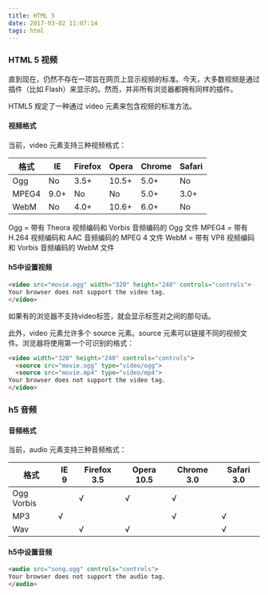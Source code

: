 ```yaml
---
title: HTML 5 
date: 2017-03-02 11:07:14
tags: html
---
```


### HTML 5 视频

直到现在，仍然不存在一项旨在网页上显示视频的标准。今天，大多数视频是通过插件（比如 Flash）来显示的。然而，并非所有浏览器都拥有同样的插件。

HTML5 规定了一种通过 video 元素来包含视频的标准方法。

#### 视频格式
当前，video 元素支持三种视频格式：

格式	  |  IE	  | Firefox |  Opera	|   Chrome	 |Safari
----- | ----- | ------ | ------    | --------   | ----------
Ogg	  |  No	  |3.5+	     |10.5+	   | 5.0+	  | No
MPEG4 |  9.0+ |  No	     |  No	   | 5.0+	 | 3.0+
WebM  |  No	  | 4.0+	 | 10.6+   | 6.0+	  | No

Ogg = 带有 Theora 视频编码和 Vorbis 音频编码的 Ogg 文件
MPEG4 = 带有 H.264 视频编码和 AAC 音频编码的 MPEG 4 文件
WebM = 带有 VP8 视频编码和 Vorbis 音频编码的 WebM 文件


#### h5中设置视频

``` html
<video src="movie.ogg" width="320" height="240" controls="controls">
Your browser does not support the video tag.
</video>
``` 

如果有的浏览器不支持video标签，就会显示标签对之间的那句话。

此外，video 元素允许多个 source 元素。source 元素可以链接不同的视频文件。浏览器将使用第一个可识别的格式：

``` html
<video width="320" height="240" controls="controls">
  <source src="movie.ogg" type="video/ogg">
  <source src="movie.mp4" type="video/mp4">
Your browser does not support the video tag.
</video>
``` 

### h5 音频

#### 音频格式
当前，audio 元素支持三种音频格式：

 
  格式      |  IE 9	  |  Firefox 3.5 |  Opera 10.5 |  Chrome 3.0  | Safari 3.0
--------   | ------- | ----------   | ------------ | ------------ | ------------
Ogg Vorbis |	 	  |     √	     |       √	     |       √     | 
MP3	       |    √	  | 	 	     |              |        √     |     √
Wav	 	   |          |     √	     |      √	     |              |      √


#### h5中设置音频

``` html
<audio src="song.ogg" controls="controls">
Your browser does not support the audio tag.
</audio>
``` 








